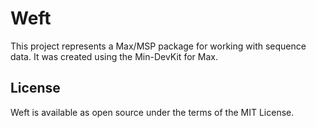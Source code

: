 # Weft

This project represents a Max/MSP package for working with sequence data. It was created using the Min-DevKit for Max.

## License

Weft is available as open source under the terms of the MIT License.
